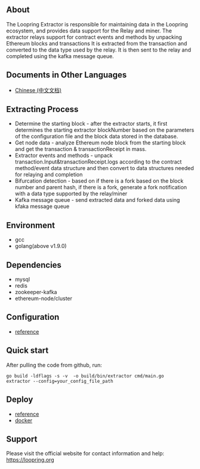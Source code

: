 ## About
The Loopring Extractor is responsible for maintaining data in the Loopring ecosystem, and provides data support for the Relay and miner.
The extractor relays support for contract events and methods by unpacking Ethereum blocks and transactions
It is extracted from the transaction and converted to the data type used by the relay. It is then sent to the relay and completed using the kafka message queue.

## Documents in Other Languages
- [Chinese (中文文档)](chinese.md)

## Extracting Process
* Determine the starting block - after the extractor starts, it first determines the starting extractor blockNumber based on the parameters of the configuration file and the block data stored in the database.
* Get node data - analyze Ethereum node block from the starting block and get the transaction & transactionReceipt in mass.
* Extractor events and methods - unpack transaction.Input&transactionReceipt.logs according to the contract method/event data structure and then convert to data structures needed for relaying and completion
* Bifurcation detection - based on if there is a fork based on the block number and parent hash, if there is a fork, generate a fork notification with a data type supported by the relay/miner
* Kafka message queue - send extracted data and forked data using kfaka message queue

## Environment

* gcc
* golang(above v1.9.0)

## Dependencies

* mysql
* redis
* zookeeper-kafka
* ethereum-node/cluster

## Configuration

- [reference](https://loopring.github.io/relay-cluster/deploy/deploy_index.html#%E9%83%A8%E7%BD%B2%E9%85%8D%E7%BD%AE%E6%96%87%E4%BB%B6)

## Quick start
After pulling the code from github, run:
```
go build -ldflags -s -v  -o build/bin/extractor cmd/main.go
extractor --config=your_config_file_path
```

## Deploy
- [reference](https://loopring.github.io/relay-cluster/deploy/deploy_index.html#)
- [docker](docker.md)



## Support
Please visit the official website for contact information and help: https://loopring.org
